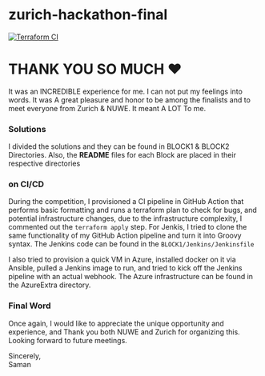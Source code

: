 # zurich-hackathon-final
[![Terraform CI](https://github.com/samanxsy/zurich-hackathon-final/actions/workflows/tfcicd.yml/badge.svg)](https://github.com/samanxsy/zurich-hackathon-final/actions/workflows/tfcicd.yml)


# THANK YOU SO MUCH ❤️
It was an INCREDIBLE experience for me. I can not put my feelings into words. It was A great pleasure and honor to be among the finalists and to meet everyone from Zurich & NUWE. It meant A LOT To me.


### Solutions
I divided the solutions and they can be found in BLOCK1 & BLOCK2 Directories. Also, the **README** files for each Block are placed in their respective directories

### on CI/CD
During the competition, I provisioned a CI pipeline in GitHub Action that performs basic formatting and runs a terraform plan to check for bugs, and potential infrastructure changes, due to the infrastructure complexity, I commented out the `terraform apply` step. For Jenkis, I tried to clone the same functionality of my GitHub Action pipeline and turn it into Groovy syntax. The Jenkins code can be found in the `BLOCK1/Jenkins/Jenkinsfile`

I also tried to provision a quick VM in Azure, installed docker on it via Ansible, pulled a Jenkins image to run, and tried to kick off the Jenkins pipeline with an actual webhook. The Azure infrastructure can be found in the AzureExtra directory.


### Final Word
Once again, I would like to appreciate the unique opportunity and experience, and Thank you both NUWE and Zurich for organizing this. Looking forward to future meetings.  

Sincerely,  
Saman
